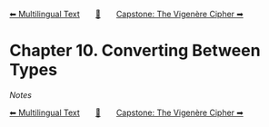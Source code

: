 [⬅ Multilingual Text][previous-chapter]&nbsp;&nbsp;&nbsp;&nbsp;&nbsp;&nbsp;&nbsp;[🏡][readme]&nbsp;&nbsp;&nbsp;&nbsp;&nbsp;&nbsp;&nbsp;[Capstone: The Vigenère Cipher ➡][upcoming-chapter]

# Chapter 10. Converting Between Types

_Notes_

[⬅ Multilingual Text][previous-chapter]&nbsp;&nbsp;&nbsp;&nbsp;&nbsp;&nbsp;&nbsp;[🏡][readme]&nbsp;&nbsp;&nbsp;&nbsp;&nbsp;&nbsp;&nbsp;[Capstone: The Vigenère Cipher ➡][upcoming-chapter]

[readme]: README.md
[previous-chapter]: ch09-multilingual-text.md
[upcoming-chapter]: ch11-capstone-the-vigen-re-cipher.md